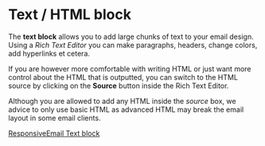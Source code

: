 # Text / HTML block

The **text block** allows you to add large chunks of text to your email design. 
Using a *Rich Text Editor* you can make paragraphs, headers, change colors, 
add hyperlinks et cetera.  

If you are however more comfortable with writing HTML or just want more control 
about the HTML that is outputted, you can switch to the HTML source by clicking 
on the **Source** button inside the Rich Text Editor. 

Although you are allowed to add any HTML inside the *source* box, we advice to 
only use basic HTML as advanced HTML may break the email layout in some email 
clients.

[ResponsiveEmail Text block](copernica-docs:ResponsiveEmail/json/block-text)
